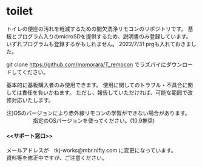 # toilet
トイレの便座の汚れを軽減するための間欠洗浄リモコンのリポジトリです。
基板とプログラム入りのmicroSDを提供するため、説明書のみ登録しています。
いずれプログラムも登録するかもしれません。
2022/7/31 prgも入れておきました。

git clone https://github.com/momorara/T_remocon でラズパイにダウンロードしてください。

基本的に基板購入者のみ使用できます。 
使用に関してのトラブル・不具合に関しては責任を負いかねます。 
ただし、報告していただければ、可能な範囲で改修対応いたします。

注)OSのパージョンにより赤外線リモコンの学習ができない場合があります。
　　　　　指定のOSパージョンを使ってください。(10.9推奨)

<h4><<サポート窓口>></h4>
  メールアドレスが　tkj-works@mbr.nifty.com に変更になっています。<br>
  資料等を修正中ですが、ご注意ください。<br>
